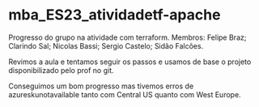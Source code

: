 # mba_ES23_atividadetf-apache
Progresso do grupo na atividade com terraform. Membros: Felipe Braz; Clarindo Sal; Nicolas Bassi; Sergio Castelo; Sidão Falcões.

Revimos a aula e tentamos seguir os passos e usamos de base o projeto disponibilizado pelo prof no git.

Conseguimos um bom progresso mas tivemos erros de azureskunotavailable tanto com Central US quanto com West Europe.
